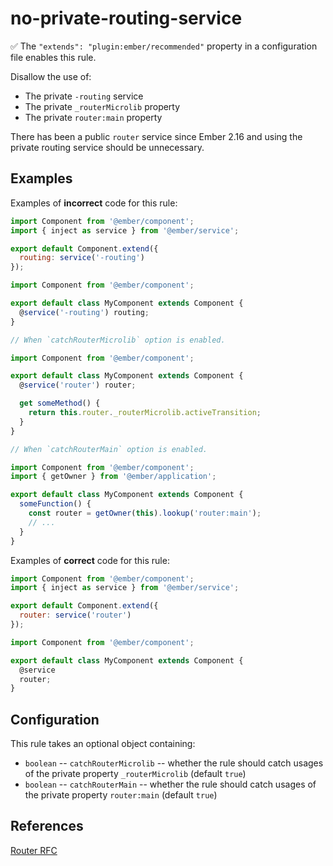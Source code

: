 # no-private-routing-service

✅ The `"extends": "plugin:ember/recommended"` property in a configuration file enables this rule.

Disallow the use of:

* The private `-routing` service
* The private `_routerMicrolib` property
* The private `router:main` property

There has been a public `router` service since Ember 2.16 and using the private routing service should be unnecessary.

## Examples

Examples of **incorrect** code for this rule:

```js
import Component from '@ember/component';
import { inject as service } from '@ember/service';

export default Component.extend({
  routing: service('-routing')
});
```

```js
import Component from '@ember/component';

export default class MyComponent extends Component {
  @service('-routing') routing;
}
```

```js
// When `catchRouterMicrolib` option is enabled.

import Component from '@ember/component';

export default class MyComponent extends Component {
  @service('router') router;

  get someMethod() {
    return this.router._routerMicrolib.activeTransition;
  }
}
```

```js
// When `catchRouterMain` option is enabled.

import Component from '@ember/component';
import { getOwner } from '@ember/application';

export default class MyComponent extends Component {
  someFunction() {
    const router = getOwner(this).lookup('router:main');
    // ...
  }
}
```

Examples of **correct** code for this rule:

```js
import Component from '@ember/component';
import { inject as service } from '@ember/service';

export default Component.extend({
  router: service('router')
});
```

```js
import Component from '@ember/component';

export default class MyComponent extends Component {
  @service
  router;
}
```

## Configuration

This rule takes an optional object containing:

* `boolean` -- `catchRouterMicrolib` -- whether the rule should catch usages of the private property `_routerMicrolib` (default `true`)
* `boolean` -- `catchRouterMain` -- whether the rule should catch usages of the private property `router:main` (default `true`)

## References

[Router RFC](https://github.com/emberjs/rfcs/blob/master/text/0095-router-service.md)
